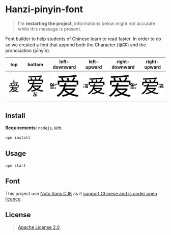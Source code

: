 # Hanzi-pinyin-font

> I'm **restarting the project**, informations below might not accurate while this message is present. 

Font builder to help students of Chinese learn to read faster. In order to do so we created a font that append both the Character (漢字) and the pronociation (pīnyīn).

| top  | bottom | left-downward | left-upward | right-downward | right-upward |
| ------- | ---------------- | ------- | ---------------- | ------- | ---------------- |
| ![](resources/tpl/annotation-top.png)  | ![bottom](resources/tpl/annotation-bottom.png) | ![left-downward](resources/tpl/annotation-left-downward.png) | ![left-upward](resources/tpl/annotation-left-upward.png) | ![right-downward](resources/tpl/annotation-right-downward.png) | ![right-upward](resources/tpl/annotation-right-upward.png) |


## Install

**Requirements**:  `nodejs`, [`NPM`](http://npmjs.org/).

	npm install 

## Usage

	npm start
	
## Font

This project use [Noto Sans CJK](https://github.com/googlei18n/noto-cjk) as it [support Chinese and is under open licence](https://www.wikiwand.com/en/Noto_fonts).

## License 

> [Apache License 2.0](http://choosealicense.com/licenses/apache-2.0/)
